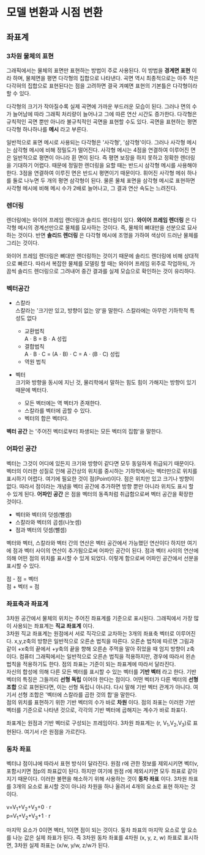 # 모델 변환과 시점 변환

## 좌표계

### 3차원 물체의 표현

그래픽에서는 물체의 표면만 표현하는 방법이 주로 사용된다. 이 방법을 **경계면 표현** 이라 하며, 물체면을 평면 다각형의 집합으로 나타낸다. 곡면 역시 최종적으로는 아주 작은 다각혀의 집합으로 표현된다는 점을 고려하면 결국 겨예면 표현의 기본틀은 다각형이라 할 수 있다.

다각형의 크기가 작아질수록 실제 곡면에 가까운 부드러운 모습이 된다. 그러나 면의 수가 늘어남에 따라 그래픽 처리량이 늘어나고 그에 따른 연산 시간도 증가한다. 다각형은 규칙적인 곡면 뿐만 아니라 불규칙적인 곡면을 표현할 수도 있다. 곡면을 표현하는 평면 다각형 하나하나를 **메시** 라고 부른다.

일반적으로 표면 메시로 사용되는 다각형은 '사각형', '삼각형'이다. 그러나 사각형 메시는 삼각형 메시에 비해 정밀도가 떨어진다. 사각형 메시는 4점을 연결하여 이루어진 면은 일반적으로 평면이 아니라 휜 면이 된다. 즉 평면 보장을 하지 못하고 정확한 렌더링을 기대하기 어렵다. 때문에 정밀한 렌더링을 요할 때는 반드시 삼각형 메시를 사용해야 한다. 3점을 연결하여 이루진 면은 반드시 평면이기 때문이다. 휘어진 사각형 메쉬 하나를 둘로 나누면 두 개의 평면 삼각형이 된다. 물론 물체 표면을 삼각형 메시로 표현하면 사각형 메시에 비해 메시 수가 2배로 늘어나고, 그 결과 연산 속도는 느려진다.

### 렌더링

렌더링에는 와이어 프레임 랜더링과 솔리드 렌더링이 있다. **와이어 프레임 렌더링** 은 다각형 메시의 경계선만으로 물체를 묘사하는 것이다. 즉, 물체의 뼈대만을 선분으로 묘사하는 것이다. 반면 **솔리드 렌더링** 은 다각형 메시에 조명을 가하여 색상이 드러난 물체를 그리는 것이다.   

와이어 프레임 렌더링은 뼈대만 렌더링하는 것이기 때문에 솔리드 렌더링에 비해 상대적으로 빠르다. 따라서 복잡한 물체를 모델링 할 때는 와이어 프레임 위주로 작업하되, 가끔씩 솔리드 렌더링으로 그려내어 중간 결과를 실제 모습으로 확인하는 것이 유리하다.

### 벡터공간

- 스칼라  
스칼라는 '크기만 있고, 방향이 없는 양'을 말한다. 스칼라에는 아무런 기하학적 특성도 없다
  - 교환법칙  
  AㆍB = BㆍA 성립
  - 결합법칙  
  AㆍBㆍC = (AㆍB)ㆍC = Aㆍ(BㆍC) 성립  
  - 역원 법칙

- 벡터  
크기와 방향을 동시에 지닌 것, 물리학에서 말하는 힘도 힘이 가해지는 방향이 있기 때문에 벡터다.
  - 모든 벡터에는 역 벡터가 존재한다.
  - 스칼라를 벡터에 곱할 수 있다.
  - 벡터의 합은 벡터다.

**벡터 공간** 는 '주어진 벡터로부터 파생되는 모든 벡터의 집합'을 말한다.

### 어파인 공간

벡터는 그것이 어디에 있든지 크기와 방향이 같다면 모두 동일하게 취급되기 때문이다. 벡터의 이러한 성질로 인해 공간상의 위치를 중시하는 기하학에서는 벡터만으로 위치를 표시하기 어렵다. 여기에 필요한 것이 점(Point)이다. 점은 위치만 있고 크기나 방향이 없다. 따라서 점이라는 개념을 벡터 공간에 추가하면 방향 뿐만 아니라 위치도 표시 할 수 있게 된다.
**어파인 공간** 은 점을 벡터의 동족처럼 취급함으로써 벡터 공간을 확장한 것이다.

- 벡터와 벡터의 덧셈(뺄셈)
- 스칼라와 벡터의 곱셈(나눗셈)
- 점과 벡터의 덧셈(뺄셈)

벡터와 벡터, 스칼라와 벡터 간의 연산은 벡터 공간에서 가능했던 연산이다 하지만 여기에 점과 벡터 사이의 연산이 추가됨으로써 어파인 공간이 된다. 점과 벡터 사이의 연산에 의해 어떤 점의 위치를 표시할 수 있게 되었다. 이렇게 함으로써 어파인 공간에서 선분을 표시할 수 있다.

점 - 점 = 벡터  
점 + 벡터 = 점

### 좌표축과 좌표계

3차원 공간에서 물체의 위치는 주어진 좌표계를 기준으로 표시된다. 그래픽에서 가장 많이 사용되는 좌표계는 **직교 좌표계** 이다.  
3차원 직교 좌표계는 원점에서 서로 직각으로 교차하는 3개의 좌표축 벡터로 이루어진다. x,y,z축의 방향은 일반적으로 오른손 법칙을 따른다. 오른손 법칙에 따르면 그림과 같이 +x축의 끝에서 +y축의 끝을 향해 오른손 주먹을 말아 쥐었을 때 엄지 방향이 z축이다. 컴퓨터 그래픽에서는 일반적으로 오른손 법칙을 적용하지만, 경우에 따라서 왼손 법칙을 적용하기도 한다. 점의 좌표는 기준이 되는 좌표계에 따라서 달라진다.  
자신의 합성에 의해 다른 모든 벡터를 표시할 수 있는 벡터를 **기반 벡터** 라고 한다. 기반 벡터의 특징은 그들끼리 **선형 독립** 이어야 한다는 점이다. 어떤 벡터가 다른 벡터의 **선형 조합** 으로 표현된다면, 이는 선형 독립니 아니다. 다시 말해 기반 벡터 관계가 아니다. 여기서 선형 조합은 '벡터에 스칼라를 곱한 것의 합'을 말한다.  
점의 위치를 표현하기 위한 기반 벡터의 수가 바로 **차원** 이다. 점의 좌표는 이러한 기반 벡터를 기준으로 나타낸 것으로, 각각의 기반 벡터에 곱해지는 계수가 바로 좌표다.

좌표계는 원점과 기반 벡터로 구성되는 프레임이다. 3차원 좌표계는 (r, V<sub>1</sub>,V<sub>2</sub>,V<sub>3</sub>)로 표현된다. 여기서 r은 원점을 가르킨다.

### 동차 좌표

벡터냐 점이냐에 따라서 표현 방식이 달라진다. 원점 r에 관한 정보를 제외시키면 벡터v, 포함시키면 점p의 좌표값이 된다. 하지만 여기에 원점 r에 제외시키면 모두 좌표로 같아지기 때문이다. 이러한 불편을 해소하기 위해 사용하는 것이 **동차 좌표** 이다. 3차원 좌표를 3개의 요소로 표시할 것이 아니라 차원을 하나 올려서 4개의 요소로 표현 하자는 것이다.

v=V<sub>1</sub>+V<sub>2</sub>+V<sub>3</sub>+0ㆍr  
p=V<sub>1</sub>+V<sub>2</sub>+V<sub>3</sub>+1ㆍr

마지막 요소가 0이면 벡터, 1이면 점이 되는 것이다.  동차 좌표의 마지막 요소로 앞 요소를 나눈 값은 실제 좌표가 된다. 즉 3차원 동차 좌표를 4차원 (x, y, z, w) 좌표로 표시하면, 3차원 실제 좌표는 (x/w, y/w, z/w가 된다.
